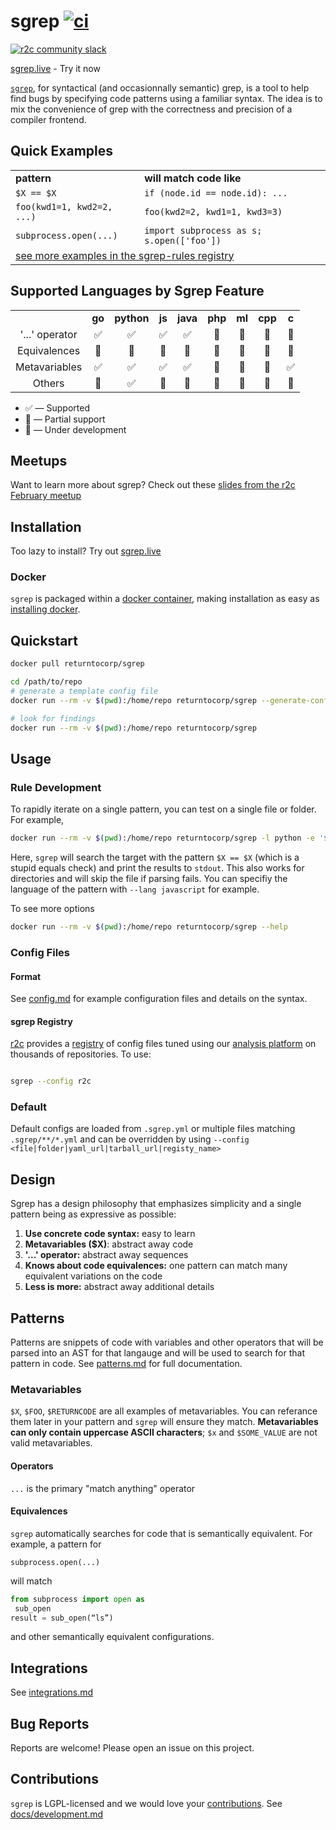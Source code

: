# sgrep [![ci](https://github.com/returntocorp/sgrep/workflows/ci/badge.svg)](https://github.com/returntocorp/sgrep/actions?query=workflow%3Aci+branch%3Adevelop)

[![r2c community slack](https://img.shields.io/badge/r2c_slack-join-brightgreen?style=for-the-badge&logo=slack&labelColor=4A154B)](https://join.slack.com/t/r2c-community/shared_invite/enQtNjU0NDYzMjAwODY4LWE3NTg1MGNhYTAwMzk5ZGRhMjQ2MzVhNGJiZjI1ZWQ0NjQ2YWI4ZGY3OGViMGJjNzA4ODQ3MjEzOWExNjZlNTA)

[sgrep.live](https://sgrep.live/) - Try it now

[`sgrep`](https://sgrep.live/), for syntactical (and occasionnally semantic) grep, is a tool to help find bugs by specifying code patterns using a familiar
syntax. The idea is to mix the convenience of grep with the correctness and precision of a compiler frontend.

## Quick Examples

<table>
  <tr><td><b>pattern</b></td><td><b>will match code like</b></td></tr>
  <tr><td><code>$X == $X</code></td><td><code>if (node.id == node.id): ...</code></td></tr>
  <tr><td><code>foo(kwd1=1, kwd2=2, ...)</code></td><td><code>foo(kwd2=2, kwd1=1, kwd3=3)</code></td></tr>
  <tr><td><code>subprocess.open(...)</code></td><td><code>import subprocess as s; s.open(['foo'])</code></td></tr>
  <tr><td colspan=2><a href="https://github.com/returntocorp/sgrep-rules">see more examples in the sgrep-rules registry</a></td></tr>
</table>

## Supported Languages by Sgrep Feature


<table style="text-align:center">
<tr>
<td>

</td>
<td>
<b>go</b>
</td>
<td>
<b>python</b>
</td>
<td>
<b>js</b>
</td>
<td>
<b>java</b>
</td>
<td>
<b>php</b>
</td>
<td>
<b>ml</b>
</td>
<td>
<b>cpp</b>
</td>
<td>
<b>c</b>
</td>
</tr>
<tr>
<td>
'...' operator
</td>
<td>
✅
</td>
<td>
✅
</td>
<td>
✅
</td>
<td>
✅
</td>
<td>
🚧
</td>
<td>
🚧
</td>
<td>
🚧
</td>
<td>
🔶
</td>
</tr>
<tr>
<td>
Equivalences
</td>
<td>
🔶
</td>
<td>
🔶
</td>
<td>
🔶
</td>
<td>
🔶
</td>
<td>
🚧
</td>
<td>
🚧
</td>
<td>
🚧
</td>
<td>
🔶
</td>
</tr>
<tr>
<td>
Metavariables
</td>
<td>
✅
</td>
<td>
✅
</td>
<td>
✅
</td>
<td>
✅
</td>
<td>
🚧
</td>
<td>
🚧
</td>
<td>
🚧
</td>
<td>
✅
</td>
</tr>
<tr>
<td>
Others
</td>
<td>
🔶
</td>
<td>
✅
</td>
<td>
🔶
</td>
<td>
🔶
</td>
<td>
🚧
</td>
<td>
🚧
</td>
<td>
🚧
</td>
<td>
🚧
</td>
</tr>
</table>



- ✅ — Supported
- 🔶 — Partial support
- 🚧 — Under development

## Meetups

Want to learn more about sgrep? Check out these [slides from the r2c February meetup](https://r2c.dev/sgrep-public2.pdf)

## Installation

Too lazy to install? Try out [sgrep.live](https://sgrep.live)

### Docker

`sgrep` is packaged within a [docker container](https://hub.docker.com/r/returntocorp/sgrep), making installation as easy as [installing docker](https://docs.docker.com/install/).

## Quickstart

```bash
docker pull returntocorp/sgrep

cd /path/to/repo
# generate a template config file
docker run --rm -v $(pwd):/home/repo returntocorp/sgrep --generate-config

# look for findings
docker run --rm -v $(pwd):/home/repo returntocorp/sgrep

```

## Usage

### Rule Development

To rapidly iterate on a single pattern, you can test on a single file or folder. For example,

```bash
docker run --rm -v $(pwd):/home/repo returntocorp/sgrep -l python -e '$X == $X' path/to/file.py
```

Here, `sgrep` will search the target with the pattern `$X == $X` (which is a stupid equals check) and print the results to `stdout`. This also works for directories and will skip the file if parsing fails. You can specifiy the language of the pattern with `--lang javascript` for example.

To see more options

```bash
docker run --rm -v $(pwd):/home/repo returntocorp/sgrep --help
```

### Config Files

#### Format

See [config.md](docs/config.md) for example configuration files and details on the syntax.

#### sgrep Registry

[r2c](https://r2c.dev) provides a [registry](https://github.com/returntocorp/sgrep-rules) of config files tuned using our [analysis platform](https://app.r2c.dev) on thousands of repositories. To use:

```bash

sgrep --config r2c

```

### Default

Default configs are loaded from `.sgrep.yml` or multiple files matching `.sgrep/**/*.yml` and can be overridden by using `--config <file|folder|yaml_url|tarball_url|registy_name>`

## Design

Sgrep has a design philosophy that emphasizes simplicity and a single pattern being as expressive as possible:

1. **Use concrete code syntax:** easy to learn
2. **Metavariables ($X)**: abstract away code
3. **'...' operator:** abstract away sequences
4. **Knows about code equivalences:** one pattern can match many equivalent variations on the code
5. **Less is more:** abstract away additional details

## Patterns

Patterns are snippets of code with variables and other operators that will be parsed into an AST for that langauge and will be used to search for that pattern in code. See [patterns.md](docs/patterns.md) for full documentation.

### Metavariables

`$X`, `$FOO`, `$RETURNCODE` are all examples of metavariables. You can referance them later in your pattern and `sgrep` will ensure they match. **Metavariables can only contain uppercase ASCII characters**; `$x` and `$SOME_VALUE` are not valid metavariables.

#### Operators

`...` is the primary "match anything" operator

#### Equivalences

`sgrep` automatically searches for code that is semantically equivalent. For example, a pattern for

```sgrep
subprocess.open(...)
```

will match

```python
from subprocess import open as
 sub_open
result = sub_open(“ls”)
```

and other semantically equivalent configurations.

## Integrations

See [integrations.md](docs/integrations.md)

## Bug Reports

Reports are welcome! Please open an issue on this project.

## Contributions

`sgrep` is LGPL-licensed and we would love your [contributions](docs/CONTRIBUTING.md). See [docs/development.md](docs/development.md)

